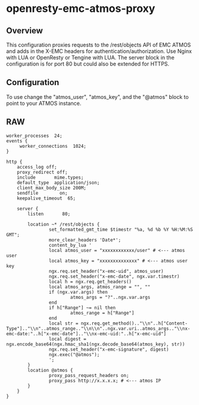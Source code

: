 # openresty-emc-atmos-proxy

## Overview

This configuration proxies requests to the /rest/objects API of EMC ATMOS and adds in the X-EMC headers for authentication/authorization. Use Nginx with LUA or OpenResty or Tengine with LUA.
The server block in the configuration is for port 80 but could also be extended for HTTPS.

## Configuration

To use change the "atmos_user", "atmos_key", and the "@atmos" block to point to your ATMOS instance.

## RAW

```
worker_processes  24;
events { 
     worker_connections  1024; 
}

http {
    access_log off;
    proxy_redirect off;
    include       mime.types;
    default_type  application/json;
    client_max_body_size 200M;
    sendfile        on;
    keepalive_timeout  65;

    server {
        listen       80;

        location ~* /rest/objects {
                set_formatted_gmt_time $timestr "%a, %d %b %Y %H:%M:%S GMT";
                more_clear_headers 'Date*';
                content_by_lua '
                local atmos_user = "xxxxxxxxxxxx/user" # <--- atmos user
                local atmos_key = "xxxxxxxxxxxxxx" # <--- atmos user key
                ngx.req.set_header("x-emc-uid", atmos_user)
                ngx.req.set_header("x-emc-date", ngx.var.timestr)
                local h = ngx.req.get_headers()
                local atmos_args, atmos_range = "", ""
                if (ngx.var.args) then
                        atmos_args = "?"..ngx.var.args
                end
                if h["Range"] ~= nil then
                        atmos_range = h["Range"]
                end
                local str = ngx.req.get_method().."\\n"..h["Content-Type"].."\\n"..atmos_range.."\\n\\n"..ngx.var.uri..atmos_args.."\\nx-emc-date:"..h["x-emc-date"].."\\nx-emc-uid:"..h["x-emc-uid"]
                local digest = ngx.encode_base64(ngx.hmac_sha1(ngx.decode_base64(atmos_key), str))
                ngx.req.set_header("x-emc-signature", digest)
                ngx.exec("@atmos");
                ';
        }
        location @atmos {
                proxy_pass_request_headers on;
                proxy_pass http://x.x.x.x; # <--- atmos IP
        }
    }
}
